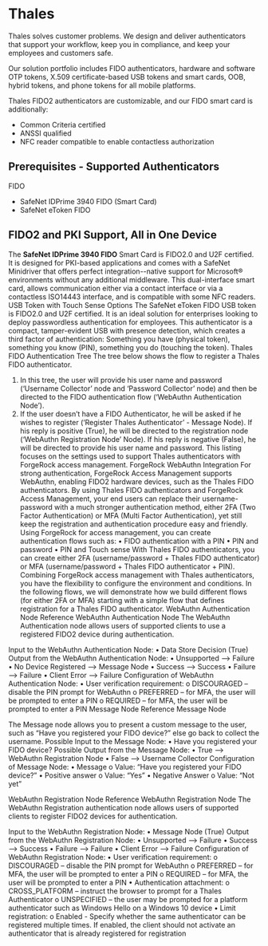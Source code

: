 # Thales
Thales solves customer problems. We design and deliver authenticators that support your workflow, keep you in compliance, and keep your employees and customers safe.

Our solution portfolio includes FIDO authenticators, hardware and software OTP tokens, X.509 certificate-based USB tokens and smart cards, OOB, hybrid tokens, and phone tokens for all mobile platforms. 

Thales FIDO2 authenticators are customizable, and our FIDO smart card is additionally:
- Common Criteria certified
- ANSSI qualified
- NFC reader compatible to enable contactless authorization

## Prerequisites - Supported Authenticators
FIDO
- SafeNet IDPrime 3940 FIDO (Smart Card)
- SafeNet eToken FIDO

## FIDO2 and PKI Support, All in One Device
The **SafeNet IDPrime 3940 FIDO** Smart Card is FIDO2.0 and U2F certified. It is designed for PKI-based applications and comes with a SafeNet Minidriver that offers perfect integration--native support for Microsoft® environments without any additional middleware. This dual-interface smart card, allows communication either via a contact interface or via a contactless ISO14443 interface, and is compatible with some NFC readers. 
USB Token with Touch Sense Options
The SafeNet eToken FIDO USB token is FIDO2.0 and U2F certified. It is an ideal solution for enterprises looking to deploy passwordless authentication for employees. This authenticator is a compact, tamper-evident USB with presence detection, which creates a third factor of authentication: Something you have (physical token), something you know (PIN), something you do (touching the token).
Thales FIDO Authentication Tree 
The tree below shows the flow to register a Thales FIDO authenticator.

 
1.	In this tree, the user will provide his user name and password (‘Username Collector’ node and ‘Password Collector’ node) and then be directed to the FIDO authentication flow (‘WebAuthn Authentication Node’).
2.	If the user doesn’t have a FIDO Authenticator, he will be asked if he wishes to register (‘Register Thales Authenticator’ - Message Node). If his reply is positive (True), he will be directed to the registration node (‘WebAuthn Registration Node’ Node). If his reply is negative (False), he will be directed to provide his user name and password.
This listing focuses on the settings used to support Thales authenticators with ForgeRock access management.
 ForgeRock WebAuthn Integration
For strong authentication, ForgeRock Access Management supports WebAuthn, enabling FIDO2 hardware devices, such as the Thales FIDO authenticators. 
By using Thales FIDO authenticators and ForgeRock Access Management, your end users can replace their username-password with a much stronger authentication method, either 2FA (Two Factor Authentication) or MFA (Multi Factor Authentication), yet still keep the registration and authentication procedure easy and friendly.
Using ForgeRock for access management, you can create authentication flows such as:
•	FIDO authentication with a PIN
•	PIN and password 
•	PIN and Touch sense 
With Thales FIDO authenticators, you can create either 2FA (username/password + Thales FIDO authenticator) or MFA (username/password + Thales FIDO authenticator + PIN).
Combining ForgeRock access management with Thales authenticators, you have the flexibility to configure the environment and conditions. 
In the following flows, we will demonstrate how we build different flows (for either 2FA or MFA) starting with a simple flow that defines registration for a Thales FIDO authenticator. 
WebAuthn Authentication Node
Reference WebAuthn Authentication Node
The WebAuthn Authentication node allows users of supported clients to use a registered FIDO2 device during authentication.
 
Input to the WebAuthn Authentication Node:
•	Data Store Decision (True)
Output from the WebAuthn Authentication Node:
•	Unsupported --> Failure
•	No Device Registered --> Message Node
•	Success --> Success
•	Failure --> Failure
•	Client Error --> Failure
Configuration of WebAuthn Authentication Node:
•	User verification requirement:
o	DISCOURAGED – disable the PIN prompt for WebAuthn
o	PREFERRED – for MFA, the user will be prompted to enter a PIN
o	REQUIRED – for MFA, the user will be prompted to enter a PIN
Message Node
Reference Message Node
 
The Message node allows you to present a custom message to the user, such as “Have you registered your FIDO device?” else go back to collect the username.
Possible Input to the Message Node:
•	Have you registered your FIDO device?
Possible Output from the Message Node:
•	True --> WebAuthn Registration Node
•	False --> Username Collector
Configuration of Message Node:
•	Message
o	Value: “Have you registered your FIDO device?”
•	Positive answer
o	Value: “Yes”
•	Negative Answer
o	Value: “Not yet”

WebAuthn Registration Node
Reference WebAuthn Registration Node
The WebAuthn Registration authentication node allows users of supported clients to register FIDO2 devices for authentication.
 
Input to the WebAuthn Registration Node:
•	Message Node (True)
Output from the WebAuthn Registration Node:
•	Unsupported --> Failure
•	Success --> Success
•	Failure --> Failure
•	Client Error --> Failure
Configuration of WebAuthn Registration Node:
•	User verification requirement:
o	DISCOURAGED – disable the PIN prompt for WebAuthn
o	PREFERRED – for MFA, the user will be prompted to enter a PIN
o	REQUIRED – for MFA, the user will be prompted to enter a PIN
•	Authentication attachment:
o	CROSS_PLATFORM – instruct the browser to prompt for a Thales Authenticator
o	UNSPECIFIED – the user may be prompted for a platform authenticator such as Windows Hello on a Windows 10 device
•	Limit registration: 
o	Enabled - Specify whether the same authenticator can be registered multiple times. If enabled, the client should not activate an authenticator that is already registered for registration

